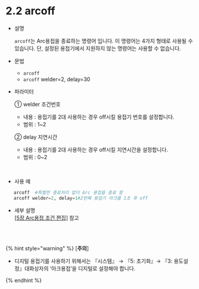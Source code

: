 ﻿# 2.2 arcoff


- 설명 
    
    ```arcoff```는 Arc용접을 종료하는 명령어 입니다. 이 명령어는 4가지 형태로 사용될 수 있습니다. 단, 설정된 용접기에서 지원하지 않는 명령어는 사용할 수 없습니다.



- 문법
  
    - ```arcoff```  
    - ```arcoff``` welder=2, delay=30

- 파라미터
  
   ① welder 조건번호
     - 내용 : 용접기를 2대 사용하는 경우 off시킬 용접기 번호를 설정합니다.
     - 범위 : 1~2
  
   ② delay 지연시간
     - 내용 : 용접기를 2대 사용하는 경우 off시킬 지연시간을 설정합니다.
     - 범위 : 0~2
</br>  

- 사용 예

 ```python
    arcoff  #특별한 종료처리 없이 Arc 용접을 종료 함
    arcoff welder=2, delay=1#2번째 용접기 아크를 1초 후 off 
```

- 세부 설명  
  [[5장 Arc용접 조건 편집]](../5_Condition_editing/README.md) 참고


</br>
</br>

{% hint style="warning" %}
[**주의**]   
 -	디지털 용접기를 사용하기 위해서는 『시스템』 → 『5: 초기화』→ 『3: 용도설정』대화상자의 ‘아크용접’을 디지털로 설정해야 합니다.

{% endhint %}